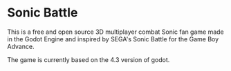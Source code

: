 # Sonic Battle
This is a free and open source 3D multiplayer combat Sonic fan game made in the Godot Engine and inspired by SEGA's Sonic Battle for the Game Boy Advance.

The game is currently based on the 4.3 version of godot.

